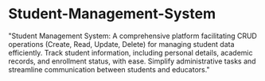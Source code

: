 # Student-Management-System
"Student Management System: A comprehensive platform facilitating CRUD operations (Create, Read, Update, Delete) for managing student data efficiently. Track student information, including personal details, academic records, and enrollment status, with ease. Simplify administrative tasks and streamline communication between students and educators."
